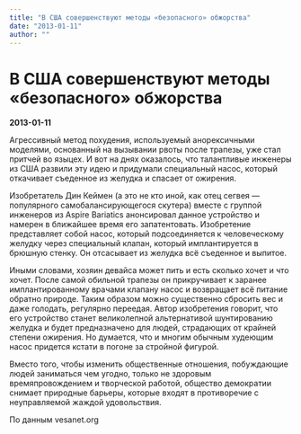 ```yaml
---
title: "В США совершенствуют методы «безопасного» обжорства"
date: "2013-01-11"
author: ""
---
```


# В США совершенствуют методы «безопасного» обжорства

**2013-01-11** 

Агрессивный метод похудения, используемый анорексичными моделями, основанный на вызывании рвоты после трапезы, уже стал притчей во языцех. И вот на днях оказалось, что талантливые инженеры из США развили эту идею и придумали специальный насос, который откачивает съеденное из желудка и спасает от ожирения.

Изобретатель Дин Кеймен (а это не кто иной, как отец сегвея — популярного самобалансирующегося скутера) вместе с группой инженеров из Aspire Bariatics анонсировал данное устройство и намерен в ближайшее время его запатентовать. Изобретение представляет собой насос, который подсоединяется к человеческому желудку через специальный клапан, который имплантируется в брюшную стенку. Он отсасывает из желудка всё съеденное и выпитое.

Иными словами, хозяин девайса может пить и есть сколько хочет и что хочет. После самой обильной трапезы он прикручивает к заранее имплантированному врачами клапану насос и возвращает всё питание обратно природе. Таким образом можно существенно сбросить вес и даже голодать, регулярно переедая. Автор изобретения говорит, что его устройство станет великолепной альтернативой шунтированию желудка и будет предназначено для людей, страдающих от крайней степени ожирения. Но думается, что и многим обычным худеющим насос придется кстати в погоне за стройной фигурой.

Вместо  того, чтобы изменить общественные отношения, побуждающие людей  заниматься чем угодно, только не здоровым времяпровождением и творческой  работой, общество демократии снимает природные барьеры, которые входят в  противоречие с неуправляемой жаждой удовольствия.

По данным vesanet.org